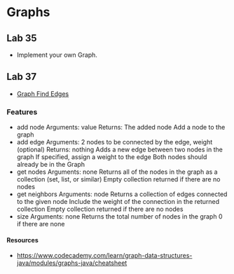 # Graphs 

## Lab 35
- Implement your own Graph. 


## Lab 37
-   [Graph Find Edges](FindEdges.md)


### Features
- add node
Arguments: value
Returns: The added node
Add a node to the graph
- add edge
Arguments: 2 nodes to be connected by the edge, weight (optional)
Returns: nothing
Adds a new edge between two nodes in the graph
If specified, assign a weight to the edge
Both nodes should already be in the Graph
- get nodes
Arguments: none
Returns all of the nodes in the graph as a collection (set, list, or similar)
Empty collection returned if there are no nodes
- get neighbors
Arguments: node
Returns a collection of edges connected to the given node
Include the weight of the connection in the returned collection
Empty collection returned if there are no nodes
- size
Arguments: none
Returns the total number of nodes in the graph
0 if there are none

#### Resources

- https://www.codecademy.com/learn/graph-data-structures-java/modules/graphs-java/cheatsheet
